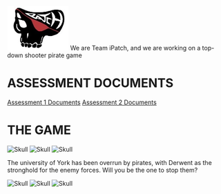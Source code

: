 ![Logo](teamlogo.jpeg) We are Team iPatch, and we are working on a top-down shooter pirate game

# ASSESSMENT DOCUMENTS

[Assessment 1 Documents](./Assessment-1/assessment1.html)
[Assessment 2 Documents](./Assessment-1/assessment1.html)

# THE GAME

![Skull](http://bestanimations.com/Humans/SkullBones/skull-bones-animated-gif-1.gif) ![Skull](http://bestanimations.com/Humans/SkullBones/skull-bones-animated-gif-1.gif) ![Skull](http://bestanimations.com/Humans/SkullBones/skull-bones-animated-gif-1.gif)

The university of York has been overrun by pirates, with Derwent as the stronghold for the enemy forces. Will you be the one to stop them?

![Skull](http://bestanimations.com/Humans/SkullBones/skull-bones-animated-gif-1.gif) ![Skull](http://bestanimations.com/Humans/SkullBones/skull-bones-animated-gif-1.gif) ![Skull](http://bestanimations.com/Humans/SkullBones/skull-bones-animated-gif-1.gif)
